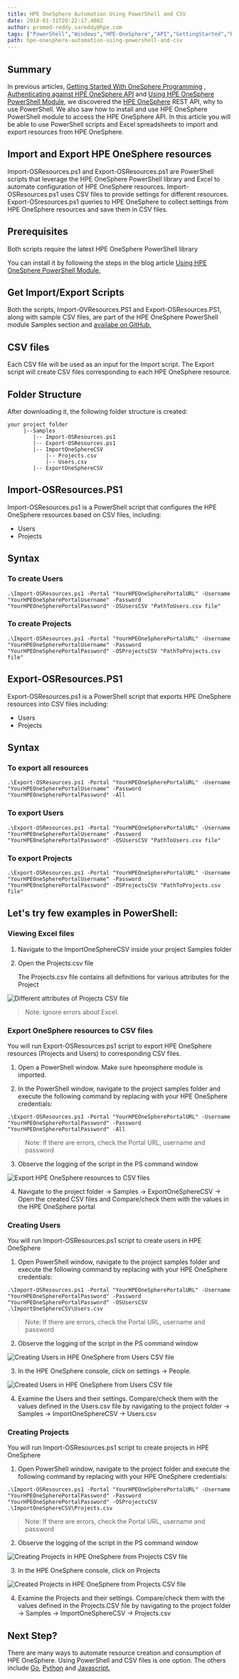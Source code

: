 ```yaml
---
title: HPE OneSphere Automation Using PowerShell and CSV
date: 2018-01-31T20:22:17.408Z
author: pramod-reddy.sareddy@hpe.com 
tags: ["PowerShell","Windows","HPE-OneSphere","API","GettingStarted","REST"]
path: hpe-onesphere-automation-using-powershell-and-csv
---
```

## Summary
In previous articles, [Getting Started With OneSphere Programming](/blog/getting-started-with-hpe-onesphere-programming) , [Authenticating against HPE OneSphere API](/blog/authenticating-against-hpe-onesphere-api) and [Using HPE OneSphere PowerShell Module](/blog/using-hpe-onesphere-powershell-module), we discovered the [HPE OneSphere](https://www.hpe.com/us/en/solutions/cloud/hybrid-it-management.html) REST API, why to use PowerShell. We also saw how to install and use HPE OneSphere PowerShell module to access the HPE OneSphere API. In this article you will be able to use PowerShell scripts and Excel spreadsheets to import and export resources from HPE OneSphere.

## Import and Export HPE OneSphere resources

Import-OSResources.ps1 and Export-OSResources.ps1 are PowerShell scripts that leverage the HPE OneSphere PowerShell library and Excel to automate configuration of HPE OneSphere resources. Import-OSResources.ps1 uses CSV files to provide settings for different resources. Export-OSresources.ps1 queries to HPE OneSphere to collect settings from HPE OneSphere resources and save them in CSV files.

## Prerequisites

Both scripts require the latest HPE OneSphere PowerShell library

You can install it by following the steps in the blog article [Using HPE OneSphere PowerShell Module.](/blog/using-hpe-onesphere-powershell-module)

## Get Import/Export Scripts
Both the scripts, Import-OVResources.PS1 and Export-OSResources.PS1, along with sample CSV files, are part of the HPE OneSphere PowerShell module Samples section and [availabe on GitHub.](https://github.com/HewlettPackard/hpe-onesphere-powershell/tree/master/Samples)

## CSV files
Each CSV file will be used as an input for the Import script.
The Export script will create CSV files corresponding to each HPE OneSphere resource.

## Folder Structure
After downloading it, the following folder structure is created:
```
your project folder
     |--Samples
        |-- Import-OSResources.ps1
        |-- Export-OSResources.ps1
        |-- ImportOneSphereCSV
            |-- Projects.csv
            |-- Users.csv  
        |-- ExportOneSphereCSV 
```

## Import-OSResources.PS1
Import-OSResources.ps1 is a PowerShell script that configures the HPE OneSphere resources based on CSV files, including:

* Users
* Projects

## Syntax

### To create Users
```
.\Import-OSResources.ps1 -Portal "YourHPEOneSpherePortalURL" -Username "YourHPEOneSpherePortalUsername" -Password "YourHPEOneSpherePortalPassword" -OSUsersCSV "PathToUsers.csv file"
```

### To create Projects
```
.\Import-OSResources.ps1 -Portal "YourHPEOneSpherePortalURL" -Username "YourHPEOneSpherePortalUsername" -Password "YourHPEOneSpherePortalPassword" -OSProjectsCSV "PathToProjects.csv file"
```

## Export-OSResources.PS1
Export-OSResources.ps1 is a PowerShell script that exports HPE OneSphere resources into CSV files including:

* Users
* Projects

## Syntax

### To export all resources

```
.\Export-OSResources.ps1 -Portal "YourHPEOneSpherePortalURL" -Username "YourHPEOneSpherePortalUsername" -Password "YourHPEOneSpherePortalPassword" -All
```

### To export Users
```
.\Export-OSResources.ps1 -Portal "YourHPEOneSpherePortalURL" -Username "YourHPEOneSpherePortalUsername" -Password "YourHPEOneSpherePortalPassword" -OSUsersCSV "PathToUsers.csv file"
```

### To export Projects
```
.\Export-OSResources.ps1 -Portal "YourHPEOneSpherePortalURL" -Username "YourHPEOneSpherePortalUsername" -Password "YourHPEOneSpherePortalPassword" -OSProjectsCSV "PathToProjects.csv file"
```
## Let's try few examples in PowerShell:

### Viewing Excel files
1. Navigate to the ImportOneSphereCSV inside your project Samples folder
2. Open the Projects.csv file

    The Projects.csv file contains all definitions for various attributes for the Project

![](/uploads/media/2018/1/hpe-onesphere-automation-using-powershell-and-csv-picture-1-1517429812944.png "Different attributes of Projects CSV file")

>Note: Ignore errors about Excel.

### Export OneSphere resources to CSV files
You will run Export-OSResources.ps1 script to export HPE OneSphere resources (Projects and Users) to corresponding CSV files.

1. Open a PowerShell window. Make sure hpeonsphere module is imported.

2. In the PowerShell window, navigate to the project samples folder and execute the following command by replacing with your HPE OneSphere credentials:

```
.\Export-OSResources.ps1 -Portal "YourHPEOneSpherePortalURL" -Username "YourHPEOneSpherePortalPassword" -Password "YourHPEOneSpherePortalPassword" -All
```

>Note: If there are errors, check the Portal URL, username and password

3. Observe the logging of the script in the PS command window

![](/uploads/media/2018/1/hpe-onesphere-automation-using-powershell-and-csv-picture-2-1517429828732.png "Export HPE OneSphere resources to CSV files")

4. Navigate to the project folder -> Samples -> ExportOneSphereCSV -> Open the created CSV files and Compare/check them with the values in the HPE OneSphere portal

### Creating Users
You will run Import-OSResources.ps1 script to create users in HPE OneSphere

1. Open PowerShell window, navigate to the project samples folder and execute the following command by replacing with your HPE OneSphere credentials:

```
.\Import-OSResources.ps1 -Portal "YourHPEOneSpherePortalURL" -Username "YourHPEOneSpherePortalPassword" -Password "YourHPEOneSpherePortalPassword" -OSUsersCSV .\ImportOneSphereCSV\Users.csv
```

>Note: If there are errors, check the Portal URL, username and password

2. Observe the logging of the script in the PS command window

![](/uploads/media/2018/1/hpe-onesphere-automation-using-powershell-and-csv-picture-3-1517429839388.png "Creating Users in HPE OneSphere from Users CSV file")

3. In the HPE OneSphere console, click on settings -> People.

![](/uploads/media/2018/1/hpe-onesphere-automation-using-powershell-and-csv-picture-4-1517435658336.png "Created Users in HPE OneSphere from Users CSV file")

4. Examine the Users and their settings. Compare/check them with the values defined in the Users.csv file by navigating to the project folder -> Samples -> ImportOneSphereCSV -> Users.csv

### Creating Projects
You will run Import-OSResources.ps1 script to create projects in HPE OneSphere

1. Open PowerShell window, navigate to the project folder and execute the following command by replacing with your HPE OneSphere credentials:

```
.\Import-OSResources.ps1 -Portal "YourHPEOneSpherePortalURL" -Username "YourHPEOneSpherePortalPassword" -Password "YourHPEOneSpherePortalPassword" -OSProjectsCSV .\ImportOneSphereCSV\Projects.csv
```

>Note: If there are errors, check the Portal URL, username and password

2. Observe the logging of the script in the PS command window

![](/uploads/media/2018/1/hpe-onesphere-automation-using-powershell-and-csv-picture-5-1517429859659.png "Creating Projects in HPE OneSphere from Projects CSV file")

3. In the HPE OneSphere console, click on Projects

![](/uploads/media/2018/1/hpe-onesphere-automation-using-powershell-and-csv-picture-6-1517429870281.png "Created Projects in HPE OneSphere from Projects CSV file")

4. Examine the Projects and their settings. Compare/check them with the values defined in the Projects.CSV file by navigating to the project folder -> Samples -> ImportOneSphereCSV -> Projects.csv

## Next Step?

There are many ways to automate resource creation and consumption of HPE OneSphere. Using  PowerShell and CSV files is one option. The others include [Go](/blog/using-hpe-onesphere-go-module), [Python](/blog/using-hpe-onesphere-python-module) and [Javascript.](/blog/using-hpe-onesphere-javascript-package)